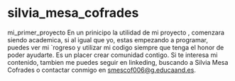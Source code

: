 # silvia_mesa_cofrades
mi_primer_proyecto
En un prinicipo la utilidad de mi proyecto , comenzara siendo academica,  si al igual que yo, estas empezando a programar, puedes ver mi `rogreso y utilizar mi codigo siempre que tenga el honor de poder ayudarte. Es un placer crear comunidad contigo. Si te interesa mi contenido, tambien me puedes seguir en linkeding, buscando a Silvia Mesa Cofrades o contactar conmigo en smescof006@g.educaand.es. 
